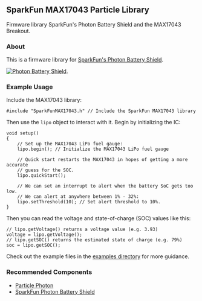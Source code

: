 ## SparkFun MAX17043 Particle Library

Firmware library SparkFun's Photon Battery Shield and the MAX17043 Breakout.

### About

This is a firmware library for [SparkFun's Photon Battery Shield](https://www.sparkfun.com/products/13626).

[![Photon Battery Shield](https://cdn.sparkfun.com//assets/parts/1/1/0/0/9/13626-01.jpg)](https://www.sparkfun.com/products/13626).

### Example Usage

Include the MAX17043 library:

	#include "SparkFunMAX17043.h" // Include the SparkFun MAX17043 library
	
Then use the `lipo` object to interact with it. Begin by initializing the IC:

	void setup()
	{
		// Set up the MAX17043 LiPo fuel gauge:
		lipo.begin(); // Initialize the MAX17043 LiPo fuel gauge

		// Quick start restarts the MAX17043 in hopes of getting a more accurate
		// guess for the SOC.
		lipo.quickStart();

		// We can set an interrupt to alert when the battery SoC gets too low.
		// We can alert at anywhere between 1% - 32%:
		lipo.setThreshold(10); // Set alert threshold to 10%.
	}

Then you can read the voltage and state-of-charge (SOC) values like this:

	// lipo.getVoltage() returns a voltage value (e.g. 3.93)
	voltage = lipo.getVoltage();
	// lipo.getSOC() returns the estimated state of charge (e.g. 79%)
	soc = lipo.getSOC();
	
Check out the example files in the [examples directory](https://github.com/sparkfun/SparkFun_MAX17043_Particle_Library/tree/master/firmware/examples) for more guidance.

### Recommended Components

* [Particle Photon](https://www.sparkfun.com/products/13345)
* [SparkFun Photon Battery Shield](https://www.sparkfun.com/products/13626)
